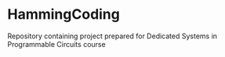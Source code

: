 # HammingCoding
Repository containing project prepared for Dedicated Systems in Programmable Circuits course
